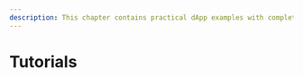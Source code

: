 ```yaml
---
description: This chapter contains practical dApp examples with complete source code and explanations.
---
```


# Tutorials <a id="tutorials"></a>
